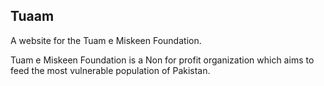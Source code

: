 ## Tuaam
A website for the Tuam e Miskeen Foundation.

Tuam e Miskeen Foundation is a Non for profit organization which aims to feed the most vulnerable population of Pakistan.